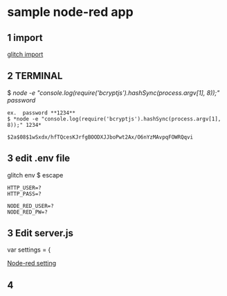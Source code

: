 # sample node-red app



## 1 import

[glitch import](https://glitch.com/edit/#!/import/github/futabasoft/nodejspage)

## 2 TERMINAL

$ *node -e "console.log(require('bcryptjs').hashSync(process.argv[1], 8));" password*

``` terminal
ex.  password **1234**
$ *node -e "console.log(require('bcryptjs').hashSync(process.argv[1], 8));" 1234*

$2a$08$1wSxdx/hfTQcesKJrfgBOODXJJboPwt2Ax/O6nYzMAvpqFOWRQqvi
```
## 3 edit .env file

glitch env $  escape
```
HTTP_USER=?
HTTP_PASS=?

NODE_RED_USER=?
NODE_RED_PW=?	

```

## 3 Edit server.js 


var settings = {

[Node-red setting](https://nodered.jp/docs/user-guide/runtime/embedding)


## 4 


